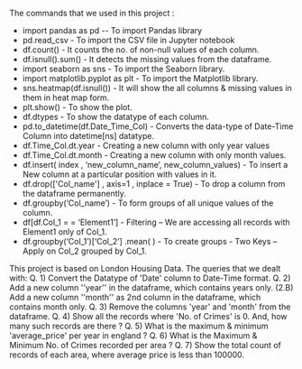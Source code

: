 The commands that we used in this project :

* import pandas as pd -- To import Pandas library
* pd.read_csv - To import the CSV file in Jupyter notebook
* df.count() - It counts the no. of non-null values of each column.
* df.isnull().sum() - It detects the missing values from the dataframe.
* import seaborn as sns - To import the Seaborn library.
* import matplotlib.pyplot as plt - To import the Matplotlib library.
* sns.heatmap(df.isnull()) - It will show the all columns & missing values in them in heat map form.
* plt.show() - To show the plot.
* df.dtypes - To show the datatype of each column.
* pd.to_datetime(df.Date_Time_Col) - Converts the data-type of Date-Time Column into datetime[ns] datatype.
* df.Time_Col.dt.year - Creating a new column with only year values
* df.Time_Col.dt.month - Creating a new column with only month values.
* df.insert( index , ‘new_column_name’, new_column_values) - To insert a New column at a particular position with values in it.
* df.drop(['Col_name'] , axis=1 , inplace = True) - To drop a column from the dataframe permanently.
* df.groupby(‘Col_name’) - To form groups of all unique values of the column.
* df[df.Col_1 = = ‘Element1’] - Filtering – We are accessing all records with Element1 only of Col_1.
* df.groupby(‘Col_1’)[‘Col_2’] .mean( ) - To create groups - Two Keys – Apply on Col_2 grouped by Col_1.

This project is based on London Housing Data.
The queries that we dealt with:
Q. 1) Convert the Datatype of 'Date' column to Date-Time format.
Q. 2) Add a new column ''year'' in the dataframe, which contains years only.
(2.B) Add a new column ''month'' as 2nd column in the dataframe, which contains month only.
Q. 3) Remove the columns 'year' and 'month' from the dataframe.
Q. 4) Show all the records where 'No. of Crimes' is 0. And, how many such records are there ?
Q. 5) What is the maximum & minimum 'average_price' per year in england ?
Q. 6) What is the Maximum & Minimum No. of Crimes recorded per area ?
Q. 7) Show the total count of records of each area, where average price is less than 100000.
